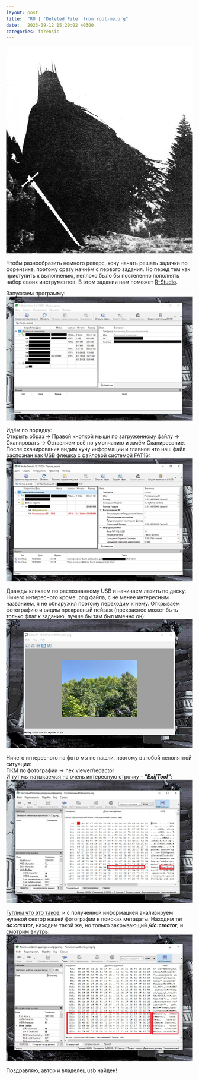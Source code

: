 ```yaml
---
layout: post
title:  "RU | 'Deleted File' from root-me.org"
date:   2023-09-12 15:20:02 +0300
categories: forensic
---
```

![First](/assets/mech.jpg)

Чтобы разнообразить немного реверс, хочу начать решать задачки по форензике, поэтому сразу начнём с первого задания. Но перед тем как приступить к выполнению, неплохо было бы постепенно пополнять набор своих инструментов. В этом задании нам поможет [R-Studio](https://www.r-studio.com/ru/).

Запускаем программу:
![Second](/assets/r_studio_init.jpg)

Идём по порядку:  
Открыть образ -> Правой кнопкой мыши по загруженному файлу -> Сканировать -> Оставляем всё по умолчанию и жмём Сканирование.  
После сканирования видим кучу информации и главное что наш файл распознан как USB флешка с файловой системой FAT16:
![Third](/assets/raspoznan.jpg)

Дважды кликаем по распознанному USB и начинаем лазить по диску. Ничего интересного кроме .png файла, с не менее интересным названием, я не обнаружил поэтому переходим к нему. Открываем фотографию и видим прекрасный пейзаж (прекраснее может быть только флаг к заданию, лучше бы там был именно он):
![Four](/assets/les.jpg)

Ничего интересного на фото мы не нашли, поэтому в любой непонятной ситуации:  
ПКМ по фотографии -> hex viewer/redactor  
И тут мы натыкаемся на очень интересную строчку - ***"ExifTool"***:
![Five](/assets/exiftl.jpg)

[Гуглим что это такое](https://en.wikipedia.org/wiki/Exif), и с полученной информацией анализируем нулевой сектор нашей фотографии в поисках метадаты. Находим тег ***dc:creator***, находим такой же, но только закрывающий ***/dc:creator***, и смотрим внутрь:
![Six](/assets/fio.jpg)

Поздравляю, автор и владелец usb найден!